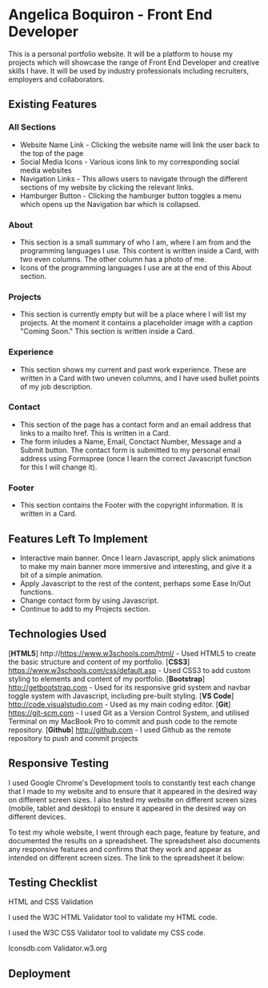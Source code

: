 # Angelica Boquiron - Front End Developer

This is a personal portfolio website. It will be a platform to house my projects which will showcase the range of Front End Developer and creative skills I have. It will be used by industry professionals including recruiters, employers and collaborators.

## Existing Features
### All Sections
- Website Name Link - Clicking the website name will link the user back to the top of the page
- Social Media Icons - Various icons link to my corresponding social media websites
- Navigation Links - This allows users to navigate through the different sections of my website by clicking the relevant links.
- Hamburger Button - Clicking the hamburger button toggles a menu which opens up the Navigation bar which is collapsed.

### About
- This section is a small summary of who I am, where I am from and the programming languages I use. This content is written inside a Card, with two even columns. The other column has a photo of me.
- Icons of the programming languages I use are at the end of this About section.

### Projects
- This section is currently empty but will be a place where I will list my projects. At the moment it contains a placeholder image with a caption "Coming Soon." This section is written inside a Card.

### Experience
- This section shows my current and past work experience. These are written in a Card with two uneven columns, and I have used bullet points of my job description.

### Contact
- This section of the page has a contact form and an email address that links to a mailto href. This is written in a Card.
- The form inludes a Name, Email, Conctact Number, Message and a Submit button. The contact form is submitted to my personal email address using Formspree (once I learn the correct Javascript function for this I will change it).

### Footer
- This section contains the Footer with the copyright information. It is written in a Card.

## Features Left To Implement
- Interactive main banner. Once I learn Javascript, apply slick animations to make my main banner more immersive and interesting, and give it a bit of a simple animation.
- Apply Javascript to the rest of the content, perhaps some Ease In/Out functions.
- Change contact form by using Javascript.
- Continue to add to my Projects section.

## Technologies Used
[**HTML5**] http://https://www.w3schools.com/html/ - Used HTML5 to create the basic structure and content of my portfolio.
[**CSS3**] https://www.w3schools.com/css/default.asp - Used CSS3 to add custom styling to elements and content of my portfolio.
[**Bootstrap**] http://getbootstrap.com - Used for its responsive grid system and navbar toggle system with Javascript, including pre-built styling.
[**VS Code**] http://code.visualstudio.com - Used as my main coding editor.
[**Git**] https://git-scm.com - I used Git as a Version Control System, and utilised Terminal on my MacBook Pro to commit and push code to the remote repository.
[**Github**] http://github.com -  I used Github as the remote repository to push and commit projects 

## Responsive Testing
I used Google Chrome's Development tools to constantly test each change that I made to my website and to ensure that it appeared in the desired way on different screen sizes. I also tested my website on different screen sizes (mobile, tablet and desktop) to ensure it appeared in the desired way on different devices.

To test my whole website, I went through each page, feature by feature, and documented the results on a spreadsheet. The spreadsheet also documents any responsive features and confirms that they work and appear as intended on different screen sizes. The link to the spreadsheet it below:

## Testing Checklist
HTML and CSS Validation

I used the W3C HTML Validator tool to validate my HTML code.

I used the W3C CSS Validator tool to validate my CSS code.

Iconsdb.com
Validator.w3.org

## Deployment
